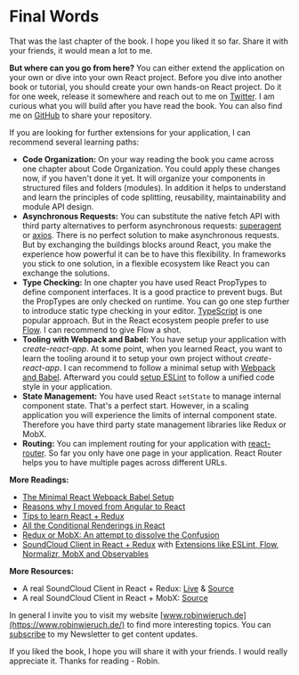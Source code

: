 # Final Words

That was the last chapter of the book. I hope you liked it so far. Share it with your friends, it would mean a lot to me.

**But where can you go from here?** You can either extend the application on your own or dive into your own React project. Before you dive into another book or tutorial, you should create your own hands-on React project. Do it for one week, release it somewhere and reach out to me on [Twitter](https://twitter.com/rwieruch). I am curious what you will build after you have read the book. You can also find me on [GitHub](https://github.com/rwieruch) to share your repository.

If you are looking for further extensions for your application, I can recommend several learning paths:

* **Code Organization:** On your way reading the book you came across one chapter about Code Organization. You could apply these changes now, if you haven't done it yet. It will organize your components in structured files and folders (modules). In addition it helps to understand and learn the principles of code splitting, reusability, maintainability and module API design.
* **Asynchronous Requests:** You can substitute the native fetch API with third party alternatives to perform asynchronous requests: [superagent](https://github.com/visionmedia/superagent) or [axios](https://github.com/mzabriskie/axios). There is no perfect solution to make asynchronous requests. But by exchanging the buildings blocks around React, you make the experience how powerful it can be to have this flexibility. In frameworks you stick to one solution, in a flexible ecosystem like React you can exchange the solutions.
* **Type Checking:** In one chapter you have used React PropTypes to define component interfaces. It is a good practice to prevent bugs. But the PropTypes are only checked on runtime. You can go one step further to introduce static type checking in your editor. [TypeScript](https://www.typescriptlang.org/) is one popular approach. But in the React ecosystem people prefer to use [Flow](https://flowtype.org/). I can recommend to give Flow a shot.
* **Tooling with Webpack and Babel:** You have setup your application with *create-react-app*. At some point, when you learned React, you want to learn the tooling around it to setup your own project without *create-react-app*. I can recommend to follow a minimal setup with [Webpack and Babel](https://www.robinwieruch.de/minimal-react-webpack-babel-setup/). Afterward you could [setup ESLint](https://www.robinwieruch.de/react-eslint-webpack-babel/) to follow a unified code style in your application.
* **State Management:** You have used React `setState` to manage internal component state. That's a perfect start. However, in a scaling application you will experience the limits of internal component state. Therefore you have third party state management libraries like Redux or MobX.
* **Routing:** You can implement routing for your application with [react-router](https://github.com/ReactTraining/react-router). So far you only have one page in your application. React Router helps you to have multiple pages across different URLs.

**More Readings:**

* [The Minimal React Webpack Babel Setup](https://www.robinwieruch.de/minimal-react-webpack-babel-setup/)
* [Reasons why I moved from Angular to React](https://www.robinwieruch.de/reasons-why-i-moved-from-angular-to-react/)
* [Tips to learn React + Redux](https://www.robinwieruch.de/tips-to-learn-react-redux/)
* [All the Conditional Renderings in React](https://www.robinwieruch.de/conditional-rendering-react/)
* [Redux or MobX: An attempt to dissolve the Confusion](https://www.robinwieruch.de/redux-mobx-confusion/)
* [SoundCloud Client in React + Redux](https://www.robinwieruch.de/the-soundcloud-client-in-react-redux) with [Extensions like ESLint, Flow, Normalizr, MobX and Observables](https://github.com/rwieruch/react-redux-soundcloud)

**More Resources:**

* A real SoundCloud Client in React + Redux: [Live](http://www.favesound.de/) & [Source](https://github.com/rwieruch/favesound-redux)
* A real SoundCloud Client in React + MobX: [Source](https://github.com/rwieruch/favesound-mobx)

In general I invite you to visit my website [www.robinwieruch.de](https://www.robinwieruch.de/) to find more interesting topics. You can [subscribe](https://www.getrevue.co/profile/rwieruch) to my Newsletter to get content updates.

If you liked the book, I hope you will share it with your friends. I would really appreciate it. Thanks for reading - Robin.
